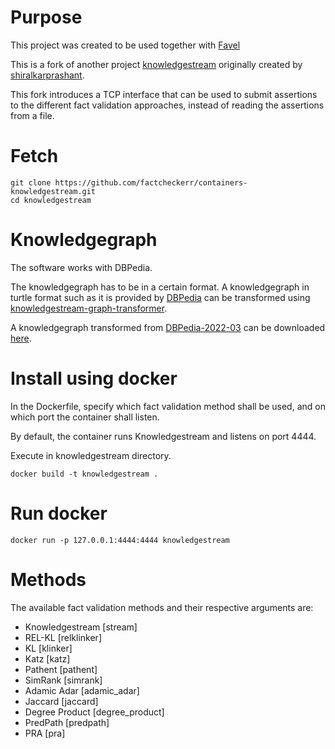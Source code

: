 # Purpose
This project was created to be used together with [Favel](https://github.com/factcheckerr/favel)

This is a fork of another project [knowledgestream](https://github.com/shiralkarprashant/knowledgestream) originally created by [shiralkarprashant](https://github.com/shiralkarprashant).

This fork introduces a TCP interface that can be used to submit assertions to the different fact validation approaches, instead of reading the assertions from a file.

# Fetch
```
git clone https://github.com/factcheckerr/containers-knowledgestream.git
cd knowledgestream
```

# Knowledgegraph
The software works with DBPedia.

The knowledgegraph has to be in a certain format.
A knowledgegraph in turtle format such as it is provided by [DBPedia](https://databus.dbpedia.org/dbpedia/collections/dbpedia-snapshot-2022-03) can be transformed using [knowledgestream-graph-transformer](https://github.com/saschaTrippel/knowledgestream-graph-transformer).

A knowledgegraph transformed from [DBPedia-2022-03](https://databus.dbpedia.org/dbpedia/mappings/mappingbased-objects/2022.03.01/mappingbased-objects_lang=en.ttl.bz2) can be downloaded [here](https://uni-paderborn.sciebo.de/s/fR2O4m7wjWGM8Dh/download).

# Install using docker
In the Dockerfile, specify which fact validation method shall be used, and on which port the container shall listen.

By default, the container runs Knowledgestream and listens on port 4444.

Execute in knowledgestream directory.
```
docker build -t knowledgestream .
```

# Run docker
```
docker run -p 127.0.0.1:4444:4444 knowledgestream
```

# Methods
The available fact validation methods and their respective arguments are:

* Knowledgestream [stream]
* REL-KL [relklinker]
* KL [klinker]
* Katz [katz]
* Pathent [pathent]
* SimRank [simrank]
* Adamic Adar [adamic_adar]
* Jaccard [jaccard]
* Degree Product [degree_product]
* PredPath [predpath]
* PRA [pra]